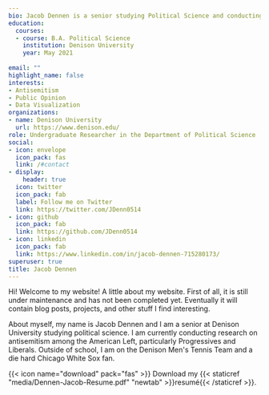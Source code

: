 ```yaml
---
bio: Jacob Dennen is a senior studying Political Science and conducting a year-long senior research project on antisemitism. Outside of school, he is most excited to start competing in his final season on the Men’s Tennis Team. Be sure to check out his twitter account as well.
education:
  courses:
  - course: B.A. Political Science
    institution: Denison University
    year: May 2021
    
email: ""
highlight_name: false
interests:
- Antisemitism
- Public Opinion
- Data Visualization
organizations:
- name: Denison University
  url: https://www.denison.edu/
role: Undergraduate Researcher in the Department of Political Science
social:
- icon: envelope
  icon_pack: fas
  link: /#contact
- display:
    header: true
  icon: twitter
  icon_pack: fab
  label: Follow me on Twitter
  link: https://twitter.com/JDenn0514
- icon: github
  icon_pack: fab
  link: https://github.com/JDenn0514
- icon: linkedin
  icon_pack: fab
  link: https://www.linkedin.com/in/jacob-dennen-715280173/
superuser: true
title: Jacob Dennen
---
```


Hi! Welcome to my website! A little about my website. First of all, it is still under maintenance and has not been completed yet. Eventually it will contain blog posts, projects, and other stuff I find interesting.

About myself, my name is Jacob Dennen and I am a senior at Denison University studying political science. I am currently conducting research on antisemitism among the American Left, particularly Progressives and Liberals. Outside of school, I am on the Denison Men's Tennis Team and a die hard Chicago White Sox fan. 


{{< icon name="download" pack="fas" >}} Download my {{< staticref "media/Dennen-Jacob-Resume.pdf" "newtab" >}}resumé{{< /staticref >}}.

